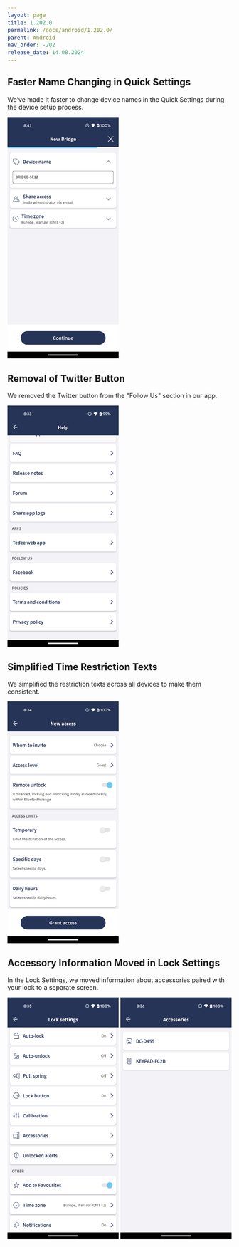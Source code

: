 ```yaml
---
layout: page
title: 1.202.0
permalink: /docs/android/1.202.0/
parent: Android
nav_order: -202
release_date: 14.08.2024
---
```


## Faster Name Changing in Quick Settings
We’ve made it faster to change device names in the Quick Settings during the device setup process.

<img src="assets/1.202.0_faster_name_change_in_quick_settings.png" width="250">

## Removal of Twitter Button
We removed the Twitter button from the "Follow Us" section in our app.

<img src="assets/1.202.0_removed_twitter_button.png" width="250">

## Simplified Time Restriction Texts
We simplified the restriction texts across all devices to make them consistent.

<img src="assets/1.202.0_update_time_restrictions_text.png" width="250">

## Accessory Information Moved in Lock Settings
In the Lock Settings, we moved information about accessories paired with your lock to a separate screen.

<img src="assets/1.202.0_lock_accessories_section_in_lock_settings.png" width="250">
<img src="assets/1.202.0_lock_accessories_screen.png" width="250">